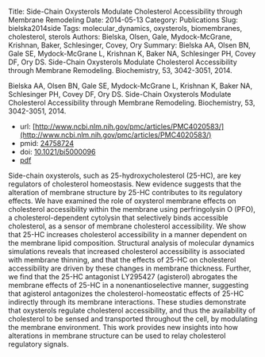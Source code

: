 Title: Side-Chain Oxysterols Modulate Cholesterol Accessibility through Membrane Remodeling
Date: 2014-05-13
Category: Publications
Slug: bielska2014side
Tags: molecular_dynamics, oxysterols, biomembranes, cholesterol, sterols
Authors: Bielska, Olsen, Gale, Mydock-McGrane, Krishnan, Baker, Schlesinger, Covey, Ory
Summary: Bielska AA, Olsen BN, Gale SE, Mydock-McGrane L, Krishnan K, Baker NA, Schlesinger PH, Covey DF, Ory DS. Side-Chain Oxysterols Modulate Cholesterol Accessibility through Membrane Remodeling. Biochemistry, 53, 3042-3051, 2014. 

Bielska AA, Olsen BN, Gale SE, Mydock-McGrane L, Krishnan K, Baker NA, Schlesinger PH, Covey DF, Ory DS. Side-Chain Oxysterols Modulate Cholesterol Accessibility through Membrane Remodeling. Biochemistry, 53, 3042-3051, 2014. 

* url: [http://www.ncbi.nlm.nih.gov/pmc/articles/PMC4020583/](http://www.ncbi.nlm.nih.gov/pmc/articles/PMC4020583/)
* pmid: [24758724](24758724)
* doi: [10.1021/bi5000096](10.1021/bi5000096)
* [pdf](http://sobolevnrm.github.io/papers/bielska2014side.pdf)

Side-chain oxysterols, such as 25-hydroxycholesterol (25-HC), are key regulators of cholesterol homeostasis. New evidence suggests that the alteration of membrane structure by 25-HC contributes to its regulatory effects. We have examined the role of oxysterol membrane effects on cholesterol accessibility within the membrane using perfringolysin O (PFO), a cholesterol-dependent cytolysin that selectively binds accessible cholesterol, as a sensor of membrane cholesterol accessibility. We show that 25-HC increases cholesterol accessibility in a manner dependent on the membrane lipid composition. Structural analysis of molecular dynamics simulations reveals that increased cholesterol accessibility is associated with membrane thinning, and that the effects of 25-HC on cholesterol accessibility are driven by these changes in membrane thickness. Further, we find that the 25-HC antagonist LY295427 (agisterol) abrogates the membrane effects of 25-HC in a nonenantioselective manner, suggesting that agisterol antagonizes the cholesterol-homeostatic effects of 25-HC indirectly through its membrane interactions. These studies demonstrate that oxysterols regulate cholesterol accessibility, and thus the availability of cholesterol to be sensed and transported throughout the cell, by modulating the membrane environment. This work provides new insights into how alterations in membrane structure can be used to relay cholesterol regulatory signals.
